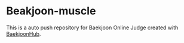 # Beakjoon-muscle
This is a auto push repository for Baekjoon Online Judge created with [BaekjoonHub](https://github.com/BaekjoonHub/BaekjoonHub).
